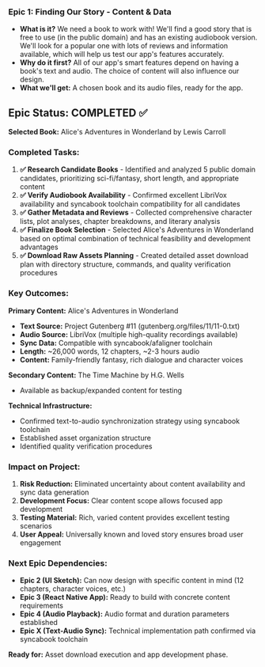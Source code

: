 ### Epic 1: Finding Our Story - Content & Data

*   **What is it?** We need a book to work with! We'll find a good story that is free to use (in the public domain) and has an existing audiobook version. We'll look for a popular one with lots of reviews and information available, which will help us test our app's features accurately.
*   **Why do it first?** All of our app's smart features depend on having a book's text and audio. The choice of content will also influence our design.
*   **What we'll get:** A chosen book and its audio files, ready for the app.

## Epic Status: COMPLETED ✅

**Selected Book:** Alice's Adventures in Wonderland by Lewis Carroll

### Completed Tasks:

1. **✅ Research Candidate Books** - Identified and analyzed 5 public domain candidates, prioritizing sci-fi/fantasy, short length, and appropriate content
2. **✅ Verify Audiobook Availability** - Confirmed excellent LibriVox availability and syncabook toolchain compatibility for all candidates
3. **✅ Gather Metadata and Reviews** - Collected comprehensive character lists, plot analyses, chapter breakdowns, and literary analysis
4. **✅ Finalize Book Selection** - Selected Alice's Adventures in Wonderland based on optimal combination of technical feasibility and development advantages
5. **✅ Download Raw Assets Planning** - Created detailed asset download plan with directory structure, commands, and quality verification procedures

### Key Outcomes:

**Primary Content:** Alice's Adventures in Wonderland
- **Text Source:** Project Gutenberg #11 (gutenberg.org/files/11/11-0.txt)
- **Audio Source:** LibriVox (multiple high-quality recordings available)
- **Sync Data:** Compatible with syncabook/afaligner toolchain
- **Length:** ~26,000 words, 12 chapters, ~2-3 hours audio
- **Content:** Family-friendly fantasy, rich dialogue and character voices

**Secondary Content:** The Time Machine by H.G. Wells
- Available as backup/expanded content for testing

**Technical Infrastructure:**
- Confirmed text-to-audio synchronization strategy using syncabook toolchain
- Established asset organization structure
- Identified quality verification procedures

### Impact on Project:

1. **Risk Reduction:** Eliminated uncertainty about content availability and sync data generation
2. **Development Focus:** Clear content scope allows focused app development
3. **Testing Material:** Rich, varied content provides excellent testing scenarios
4. **User Appeal:** Universally known and loved story ensures broad user engagement

### Next Epic Dependencies:

- **Epic 2 (UI Sketch):** Can now design with specific content in mind (12 chapters, character voices, etc.)
- **Epic 3 (React Native App):** Ready to build with concrete content requirements
- **Epic 4 (Audio Playback):** Audio format and duration parameters established
- **Epic X (Text-Audio Sync):** Technical implementation path confirmed via syncabook toolchain

**Ready for:** Asset download execution and app development phase.
